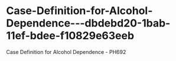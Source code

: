# Case-Definition-for-Alcohol-Dependence---dbdebd20-1bab-11ef-bdee-f10829e63eeb
Case Definition for Alcohol Dependence - PH692
